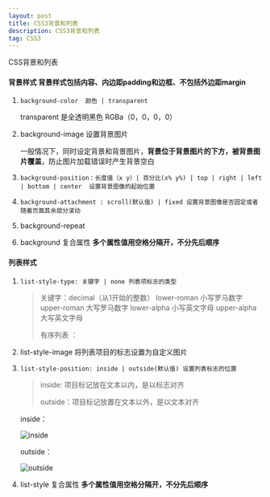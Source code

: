 ```yaml
---
layout: post
title: CSS3背景和列表
description: CSS3背景和列表
tag: CSS3
---
```


CSS背景和列表

#### 背景样式   背景样式包括内容、内边距padding和边框、不包括外边距margin

1. `background-color  颜色 | transparent `

   transparent 是全透明黑色 RGBa（0，0，0，0）

2. background-image 设置背景图片

   一般情况下，同时设定背景和背景图片，**背景位于背景图片的下方，被背景图片覆盖**，防止图片加载错误时产生背景空白

3. `background-position：长度值（x y）| 百分比(x% y%) | top | right | left | bottom | center  设置背景图像的起始位置`

4. `background-attachment : scroll(默认值) | fixed 设置背景图像是否固定或者随着页面其余部分滚动`

5. background-repeat 

6. background 复合属性 **多个属性值用空格分隔开，不分先后顺序**

#### 列表样式

1. `list-style-type: 关键字 | none 列表项标志的类型`

   > 关键字：decimal（从1开始的整数） lower-roman 小写罗马数字 upper-roman 大写罗马数字   lower-alpha 小写英文字母 upper-alpha 大写英文字母
   >
   > 有序列表 ：

2. list-style-image 将列表项目的标志设置为自定义图片

3. `list-style-position: inside | outside(默认值) 设置列表标志的位置`

   > inside: 项目标记放在文本以内，是以标志对齐
   >
   > outside：项目标记放置在文本以外，是以文本对齐

   inside：

   ![inside](https://github.com/younguei/younguei.github.io/tree/master/images/article/CSS1.PNG)

   outside：

   ![outside](https://github.com/younguei/younguei.github.io/tree/master/images/article/CSS2.PNG)

4. list-style 复合属性 **多个属性值用空格分隔开，不分先后顺序**